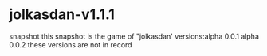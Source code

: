 # jolkasdan-v1.1.1
snapshot
this snapshot is the game of "jolkasdan'
versions:alpha 0.0.1
alpha 0.0.2
these versions are not in record
